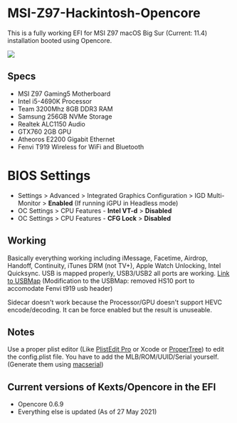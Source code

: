 # MSI-Z97-Hackintosh-Opencore

This is a fully working EFI for MSI Z97 macOS Big Sur (Current: 11.4) installation booted using Opencore.

![](https://i.imgur.com/i8ChKEV.png)

## Specs

- MSI Z97 Gaming5 Motherboard
- Intel i5-4690K Processor
- Team 3200Mhz 8GB DDR3 RAM
- Samsung 256GB NVMe Storage
- Realtek ALC1150 Audio
- GTX760 2GB GPU
- Atheoros E2200 Gigabit Ethernet
- Fenvi T919 Wireless for WiFi and Bluetooth 



# BIOS Settings

* Settings > Advanced > Integrated Graphics Configuration > IGD Multi-Monitor > **Enabled** (If running iGPU in Headless mode)
* OC Settings > CPU Features - **Intel VT-d** > **Disabled**
* OC Settings > CPU Features - **CFG Lock** > **Disabled**



 ## Working

Basically everything working including iMessage, Facetime, Airdrop, Handoff, Continuity, iTunes DRM (not TV+), Apple Watch Unlocking, Intel Quicksync. USB is mapped properly, USB3/USB2 all ports are working. [Link to USBMap](https://github.com/i3p9/USBMap-MSI-Z97-Gaming5) (Modification to the USBMap: removed HS10 port to accomodate Fenvi t919 usb header)



Sidecar doesn't work because the Processor/GPU doesn't support HEVC encode/decoding. It can be force enabled but the result is unuseable.



## Notes

Use a proper plist editor (Like [PlistEdit Pro](https://www.fatcatsoftware.com/plisteditpro/) or Xcode or [ProperTree](https://github.com/corpnewt/ProperTree)) to edit the config.plist file. You have to add the MLB/ROM/UUID/Serial yourself. (Generate them using [macserial](https://github.com/acidanthera/MacInfoPkg))



## Current versions of Kexts/Opencore in the EFI

* Opencore 0.6.9
* Everything else is updated (As of 27 May 2021)
